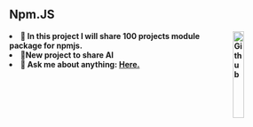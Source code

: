 </div>
<b class="width:10%">
<h2>Npm.JS</h2>
<img width="20%" align="right" alt="Github" src="https://encrypted-tbn0.gstatic.com/images?q=tbn:ANd9GcSJxew-w5aO5ARRdSYPxaPh2pwS7MuAnQ3A2xyEXSQBCUeb4rEV-qIb3-Sy_3X8QBGsBtk" />
<li><b>🔭 In this project I will share 100 projects module package for npmjs.</li>
<li><b>🌱New project to share</b> AI</li>
<li><b>💬 Ask me about anything:</b> <a href="https://discordapp.com/users/1070795507082985524">Here.</a></li>

